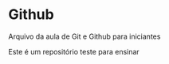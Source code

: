 # Github

Arquivo da aula de Git e Github para iniciantes

Este é um repositório teste para ensinar
